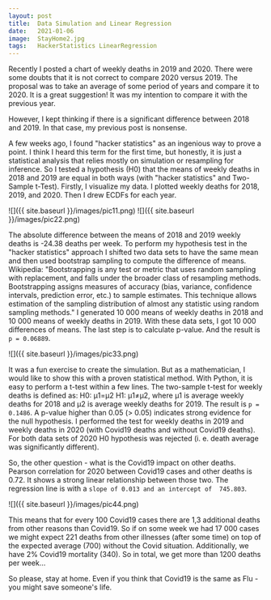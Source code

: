 ```yaml
---
layout: post
title:  Data Simulation and Linear Regression
date:   2021-01-06
image:  StayHome2.jpg
tags:   HackerStatistics LinearRegression
---
```


Recently I posted a chart of weekly deaths in 2019 and 2020. There were some doubts that it is not correct to compare 2020 versus 2019. The proposal was to take an average of some period of years and compare it to 2020. It is a great suggestion! It was my intention to compare it with the previous year.

However, I kept thinking if there is a significant difference between 2018 and 2019. In that case, my previous post is nonsense. 

A few weeks ago, I found "hacker statistics" as an ingenious way to prove a point. I think I heard this term for the first time, but honestly, it is just a statistical analysis that relies mostly on simulation or resampling for inference. 
So I tested a hypothesis (H0) that the means of weekly deaths in 2018 and 2019 are equal in both ways (with "hacker statistics" and Two-Sample t-Test). 
Firstly, I visualize my data. I plotted weekly deaths for 2018, 2019, and 2020. Then I drew ECDFs for each year. 

![]({{ site.baseurl }}/images/pic11.png)
![]({{ site.baseurl }}/images/pic22.png)

The absolute difference between the means of 2018 and 2019 weekly deaths is -24.38 deaths per week. To perform my hypothesis test in the "hacker statistics" approach I shifted two data sets to have the same mean and then used bootstrap sampling to compute the difference of means. 
Wikipedia: "Bootstrapping is any test or metric that uses random sampling with replacement, and falls under the broader class of resampling methods. Bootstrapping assigns measures of accuracy (bias, variance, confidence intervals, prediction error, etc.) to sample estimates. This technique allows estimation of the sampling distribution of almost any statistic using random sampling methods."
I generated 10 000 means of weekly deaths in 2018 and 10 000 means of weekly deaths in 2019. With these data sets, I got 10 000 differences of means. The last step is to calculate p-value. And the result is `p = 0.06889`.  

![]({{ site.baseurl }}/images/pic33.png)

It was a fun exercise to create the simulation. But as a mathematician, I would like to show this with a proven statistical method. With Python, it is easy to perform a t-test within a few lines.
The two-sample t-test for weekly deaths is defined as:
H0:	μ1=μ2
H1:	μ1≠μ2,
where μ1 is average weekly deaths for 2018 and μ2 is average weekly deaths for 2019. The result is `p = 0.1486`. A p-value higher than 0.05 (> 0.05) indicates strong evidence for the null hypothesis.
I performed the test for weekly deaths in 2019 and weekly deaths in 2020 (with Covid19 deaths and without Covid19 deaths). For both data sets of 2020 H0 hypothesis was rejected (i. e. death average was significantly different). 

So, the other question - what is the Covid19 impact on other deaths. Pearson correlation for 2020 between Covid19 cases and other deaths is 0.72. It shows a strong linear relationship between those two. The regression line is with a `slope of 0.013 and an intercept of  745.803`.  

![]({{ site.baseurl }}/images/pic44.png)

This means that for every 100 Covid19 cases there are 1,3 additional deaths from other reasons than Covid19. So if on some week we had 17 000 cases we might expect 221 deaths from other illnesses (after some time) on top of the expected average (700) without the Covid situation. Additionally, we have 2% Covid19 mortality (340). So in total, we get more than 1200 deaths per week...

So please, stay at home. Even if you think that Covid19 is the same as Flu - you might save someone's life.
